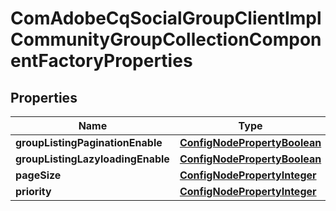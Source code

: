 

# ComAdobeCqSocialGroupClientImplCommunityGroupCollectionComponentFactoryProperties

## Properties

Name | Type | Description | Notes
------------ | ------------- | ------------- | -------------
**groupListingPaginationEnable** | [**ConfigNodePropertyBoolean**](ConfigNodePropertyBoolean.md) |  |  [optional]
**groupListingLazyloadingEnable** | [**ConfigNodePropertyBoolean**](ConfigNodePropertyBoolean.md) |  |  [optional]
**pageSize** | [**ConfigNodePropertyInteger**](ConfigNodePropertyInteger.md) |  |  [optional]
**priority** | [**ConfigNodePropertyInteger**](ConfigNodePropertyInteger.md) |  |  [optional]



